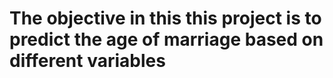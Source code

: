 # The objective in this this project is to predict the age of marriage based on different variables
